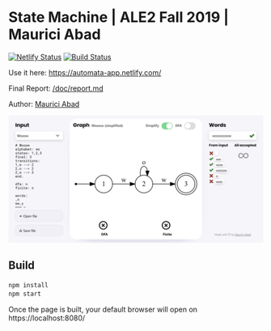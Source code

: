 # State Machine | ALE2 Fall 2019 | Maurici Abad

[![Netlify Status](https://api.netlify.com/api/v1/badges/16cd754b-9506-428e-8e81-cf51c2c1371c/deploy-status)](https://app.netlify.com/sites/automata-app/deploys) [![Build Status](https://travis-ci.com/mauriciabad/Automata-App.svg?branch=master)](https://travis-ci.com/mauriciabad/Automata-App)

Use it here: https://automata-app.netlify.com/

Final Report: [/doc/report.md](/doc/report.md)

Author: [Maurici Abad](https://mauriciabad.com/)

![Screenshot](/doc/screenshot.png)

## Build

```bash
npm install
npm start
```

Once the page is built, your default browser will open on https://localhost:8080/
